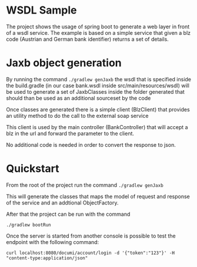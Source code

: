 # WSDL Sample

The project shows the usage of spring boot to generate a web layer
in front of a wsdl service.
The example is based on a simple service that given a blz code
(Austrian and German bank identifier) returns a set of details.

# Jaxb object generation
By running the command `./gradlew genJaxb` the wsdl that is specified inside
the build.gradle (in our case bank.wsdl inside src/main/resources/wsdl) will be
used to generate a set of JaxbClasses inside the folder generated that should than
be used as an additional sourceset by the code

Once classes are generated there is a simple client (BlzClient) that
provides an utility method to do the call to the external soap service

This client is used by the main controller (BankController) that will accept
a blz in the url and forward the parameter to the client.

No additional code is needed in order to convert the response to json.

# Quickstart

From the root of the project run the command
`./gradlew genJaxb`

This will generate the classes that maps the model of request and response
of the service and an addtional ObjectFactory.

After that the project can be run with the command

`./gradlew bootRun`

Once the server is started from another console is possible to test
the endpoint with the following command:

`curl localhost:8080/documi/account/login -d '{"token":"123"}' -H "content-type:application/json"`
